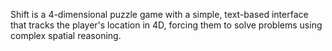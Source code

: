 Shift is a 4-dimensional puzzle game with a simple, text-based interface that tracks the player's location in 4D, forcing them to solve problems using complex spatial reasoning.
